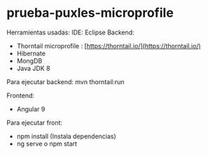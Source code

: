 # prueba-puxles-microprofile

Herramientas usadas:
IDE: Eclipse
Backend:
  - Thorntail microprofile : [https://thorntail.io/](https://thorntail.io/)
  - Hibernate
  - MongDB
  - Java JDK 8
 
 
Para ejecutar backend: mvn thorntail:run
  
Frontend:
  - Angular 9
  
Para ejecutar front:
- npm install (Instala dependencias)
- ng serve o npm start
